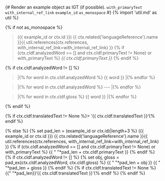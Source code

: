{# 
  Render an example object as IGT (if possible). 
  `with_primaryText`
  `with_internal_ref_link`
  `example_id`
  `as_monospace`
#}
{% import 'util.md' as util %}

{% if not as_monospace %}
> ({{ example_id or ctx.id }}) {{ ctx.related('languageReference').name }}{{ util.references(ctx.references, with_internal_ref_link=with_internal_ref_link) }}
{% if (ctx.cldf.analyzedWord == [] and ctx.cldf.primaryText != None) or with_primaryText %}
> _{{ ctx.cldf.primaryText }}_
{% endif %}
>
{% if ctx.cldf.analyzedWord != [] %}
> |{% for word in ctx.cldf.analyzedWord %} {{ word }} |{% endfor %}

> |{% for word in ctx.cldf.analyzedWord %} --- |{% endfor %}

> |{% for word in ctx.cldf.gloss %} {{ word }} |{% endfor %}

{% endif %}
>
{% if ctx.cldf.translatedText != None %}> ‘{{ ctx.cldf.translatedText }}’{% endif %}

{% else %}
{% set pad_len = (example_id or ctx.id)|length+3 %}
    ({{ example_id or ctx.id }}) {{ ctx.related('languageReference').name }}{{ util.references(ctx.references, with_internal_ref_link=with_internal_ref_link) }}
{% if (ctx.cldf.analyzedWord == [] and ctx.cldf.primaryText != None) or with_primaryText %}
    {{ " "*pad_len + ctx.cldf.primaryText }}
{% endif %}
{% if ctx.cldf.analyzedWord != [] %}
{% set obj, gloss = pad_ex(ctx.cldf.analyzedWord, ctx.cldf.gloss) %}
    {{ " "*pad_len + obj }}
    {{ " "*pad_len + gloss }}
{% endif %}
{% if ctx.cldf.translatedText != None %}
    {{" "*pad_len}}‘{{ ctx.cldf.translatedText }}’{% endif %}
{% endif %}